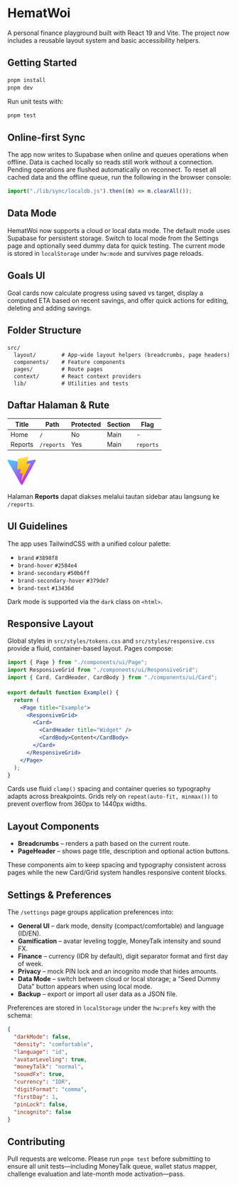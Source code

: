 # HematWoi

A personal finance playground built with React 19 and Vite. The project now
includes a reusable layout system and basic accessibility helpers.

## Getting Started

```bash
pnpm install
pnpm dev
```

Run unit tests with:

```bash
pnpm test
```

## Online-first Sync

The app now writes to Supabase when online and queues operations when offline.
Data is cached locally so reads still work without a connection. Pending
operations are flushed automatically on reconnect. To reset all cached data and
the offline queue, run the following in the browser console:

```js
import("./lib/sync/localdb.js").then((m) => m.clearAll());
```

## Data Mode

HematWoi now supports a cloud or local data mode. The default mode uses
Supabase for persistent storage. Switch to local mode from the Settings
page and optionally seed dummy data for quick testing. The current mode is
stored in `localStorage` under `hw:mode` and survives page reloads.

## Goals UI

Goal cards now calculate progress using saved vs target, display a computed ETA
based on recent savings, and offer quick actions for editing, deleting and
adding savings.

## Folder Structure

```
src/
  layout/        # App-wide layout helpers (breadcrumbs, page headers)
  components/    # Feature components
  pages/         # Route pages
  context/       # React context providers
  lib/           # Utilities and tests
```

## Daftar Halaman & Rute

| Title   | Path      | Protected | Section | Flag    |
|---------|-----------|-----------|---------|---------|
| Home    | `/`       | No        | Main    | -       |
| Reports | `/reports`| Yes       | Main    | `reports` |

![Reports page screenshot](docs/reports.png)

Halaman **Reports** dapat diakses melalui tautan sidebar atau langsung ke `/reports`.

## UI Guidelines

The app uses TailwindCSS with a unified colour palette:
- `brand` `#3898f8`
- `brand-hover` `#2584e4`
- `brand-secondary` `#50b6ff`
- `brand-secondary-hover` `#379de7`
- `brand-text` `#13436d`

Dark mode is supported via the `dark` class on `<html>`.

## Responsive Layout

Global styles in `src/styles/tokens.css` and `src/styles/responsive.css` provide a fluid, container-based layout. Pages compose:

```jsx
import { Page } from "./components/ui/Page";
import ResponsiveGrid from "./components/ui/ResponsiveGrid";
import { Card, CardHeader, CardBody } from "./components/ui/Card";

export default function Example() {
  return (
    <Page title="Example">
      <ResponsiveGrid>
        <Card>
          <CardHeader title="Widget" />
          <CardBody>Content</CardBody>
        </Card>
      </ResponsiveGrid>
    </Page>
  );
}
```

Cards use fluid `clamp()` spacing and container queries so typography adapts across breakpoints. Grids rely on `repeat(auto-fit, minmax())` to prevent overflow from 360px to 1440px widths.

## Layout Components

- **Breadcrumbs** – renders a path based on the current route.
- **PageHeader** – shows page title, description and optional action buttons.

These components aim to keep spacing and typography consistent across pages while the new Card/Grid system handles responsive content blocks.

## Settings & Preferences

The `/settings` page groups application preferences into:

- **General UI** – dark mode, density (compact/comfortable) and language (ID/EN).
- **Gamification** – avatar leveling toggle, MoneyTalk intensity and sound FX.
- **Finance** – currency (IDR by default), digit separator format and first day of week.
- **Privacy** – mock PIN lock and an incognito mode that hides amounts.
- **Data Mode** – switch between cloud or local storage; a "Seed Dummy Data" button appears when using local mode.
- **Backup** – export or import all user data as a JSON file.

Preferences are stored in `localStorage` under the `hw:prefs` key with the schema:

```json
{
  "darkMode": false,
  "density": "comfortable",
  "language": "id",
  "avatarLeveling": true,
  "moneyTalk": "normal",
  "soundFx": true,
  "currency": "IDR",
  "digitFormat": "comma",
  "firstDay": 1,
  "pinLock": false,
  "incognito": false
}
```

## Contributing

Pull requests are welcome. Please run `pnpm test` before submitting to ensure
all unit tests—including MoneyTalk queue, wallet status mapper, challenge
evaluation and late-month mode activation—pass.
